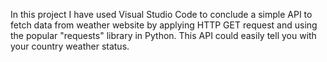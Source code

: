 In this project I have used Visual Studio Code to conclude a simple API to fetch data from weather website by applying HTTP GET request and using the popular "requests" library in Python. This API could easily tell you with your country weather status.

